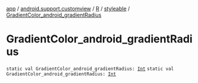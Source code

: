 [app](../../../index.md) / [android.support.customview](../../index.md) / [R](../index.md) / [styleable](index.md) / [GradientColor_android_gradientRadius](./-gradient-color_android_gradient-radius.md)

# GradientColor_android_gradientRadius

`static val GradientColor_android_gradientRadius: `[`Int`](https://kotlinlang.org/api/latest/jvm/stdlib/kotlin/-int/index.html)
`static val GradientColor_android_gradientRadius: `[`Int`](https://kotlinlang.org/api/latest/jvm/stdlib/kotlin/-int/index.html)